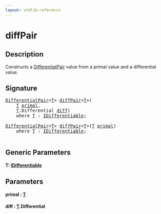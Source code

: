 ```yaml
---
layout: stdlib-reference
---
```


# diffPair

## Description

Constructs a <span class='code'><a href="../../types/differentialpair-0c/index.html" class="code_type">DifferentialPair</a></span> value from a primal value and a differential value.




## Signature 

<pre>
<a href="../../types/differentialpair-0c/index.html" class="code_type">DifferentialPair</a>&lt;<a href=".html#typeparam-T" class="code_type">T</a>&gt; <a href=".html">diffPair</a>&lt;<a href=".html#typeparam-T" class="code_type">T</a>&gt;(
    <a href=".html#typeparam-T" class="code_type">T</a> <a href=".html#decl-primal" class="code_param">primal</a>,
    <a href=".html#typeparam-T" class="code_type">T</a>.Differential <a href=".html#decl-diff" class="code_param">diff</a>)
    <span class='code_keyword'>where</span> <a href=".html#typeparam-T" class="code_type">T</a> : <a href="../../interfaces/idifferentiable-01/index.html" class="code_type">IDifferentiable</a>;

<a href="../../types/differentialpair-0c/index.html" class="code_type">DifferentialPair</a>&lt;<a href=".html#typeparam-T" class="code_type">T</a>&gt; <a href=".html">diffPair</a>&lt;<a href=".html#typeparam-T" class="code_type">T</a>&gt;(<a href=".html#typeparam-T" class="code_type">T</a> <a href=".html#decl-primal" class="code_param">primal</a>)
    <span class='code_keyword'>where</span> <a href=".html#typeparam-T" class="code_type">T</a> : <a href="../../interfaces/idifferentiable-01/index.html" class="code_type">IDifferentiable</a>;

</pre>

## Generic Parameters

####  <a id="typeparam-T"></a>T: [IDifferentiable](../../interfaces/idifferentiable-01/index.html)

## Parameters

####  <a id="decl-primal"></a>primal  : [T](.html#typeparam-T)
####  <a id="decl-diff"></a>diff  : [T](.html#typeparam-T)\.Differential

